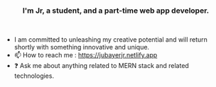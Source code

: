 ### <div align="center">I'm Jr, a student, and a part-time web app developer.</div> 
<br/>  
 
  
- I am committed to unleashing my creative potential and will return shortly with something innovative and unique.
- 📫 How to reach me : https://jubayerjr.netlify.app
- ❓ Ask me about anything related to MERN stack and related technologies.

<!---
ju bayerjr20 3/ju bay er jr203 কi cial nnহজ বক rbbeওposn  cause ibbR EAME.md` hu(হthiনsnহ hh হ jj n  uufil e) appears   on মমurম।bb Gনi  jtHhnnuuনnnbbb nnpnnnrমofilbম  মbe.
You nncanক হjj  hjclickn the Prevহiew li nk to take  naজক loজokক at yourজ
--->


  

<br/>  
<br/>  
